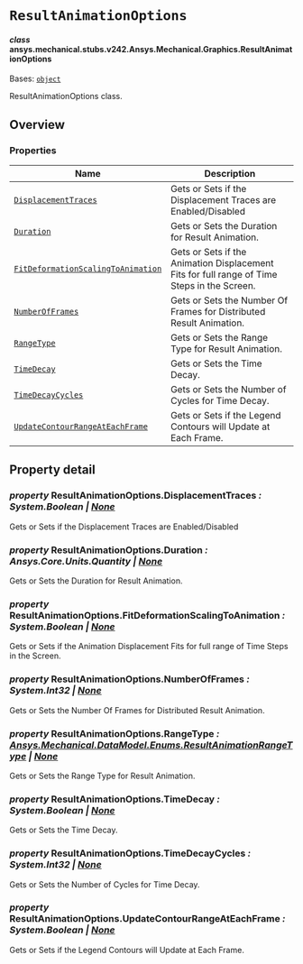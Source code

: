 # `ResultAnimationOptions`

<a id="ansys.mechanical.stubs.v242.Ansys.Mechanical.Graphics.ResultAnimationOptions"></a>

#### *class* ansys.mechanical.stubs.v242.Ansys.Mechanical.Graphics.ResultAnimationOptions

Bases: [`object`](https://docs.python.org/3/library/functions.html#object)

ResultAnimationOptions class.

<!-- !! processed by numpydoc !! -->

<a id="overview"></a>

## Overview

### Properties

| Name | Description |
|--------------------------------------------------------------------------------------------------------------------------------------------------------------------|---------------------------------------------------------------------------------------------|
| [`DisplacementTraces`](#ResultAnimationOptions.DisplacementTraces)                             | Gets or Sets if the Displacement Traces are Enabled/Disabled                                |
| [`Duration`](#ResultAnimationOptions.Duration)                                                 | Gets or Sets the Duration for Result Animation.                                             |
| [`FitDeformationScalingToAnimation`](#ResultAnimationOptions.FitDeformationScalingToAnimation) | Gets or Sets if the Animation Displacement Fits for full range of Time Steps in the Screen. |
| [`NumberOfFrames`](#ResultAnimationOptions.NumberOfFrames)                                     | Gets or Sets the Number Of Frames for Distributed Result Animation.                         |
| [`RangeType`](#ResultAnimationOptions.RangeType)                                               | Gets or Sets the Range Type for Result Animation.                                           |
| [`TimeDecay`](#ResultAnimationOptions.TimeDecay)                                                                                                                   | Gets or Sets the Time Decay.                                                                |
| [`TimeDecayCycles`](#ResultAnimationOptions.TimeDecayCycles)                                   | Gets or Sets the Number of Cycles for Time Decay.                                           |
| [`UpdateContourRangeAtEachFrame`](#ResultAnimationOptions.UpdateContourRangeAtEachFrame)       | Gets or Sets if the Legend Contours will Update at Each Frame.                              |

<a id="property-detail"></a>

## Property detail

<a id="ResultAnimationOptions.DisplacementTraces"></a>

### *property* ResultAnimationOptions.DisplacementTraces *: System.Boolean | [None](https://docs.python.org/3/library/constants.html#None)*

Gets or Sets if the Displacement Traces are Enabled/Disabled

<!-- !! processed by numpydoc !! -->

<a id="ResultAnimationOptions.Duration"></a>

### *property* ResultAnimationOptions.Duration *: Ansys.Core.Units.Quantity | [None](https://docs.python.org/3/library/constants.html#None)*

Gets or Sets the Duration for Result Animation.

<!-- !! processed by numpydoc !! -->

<a id="ResultAnimationOptions.FitDeformationScalingToAnimation"></a>

### *property* ResultAnimationOptions.FitDeformationScalingToAnimation *: System.Boolean | [None](https://docs.python.org/3/library/constants.html#None)*

Gets or Sets if the Animation Displacement Fits for full range of Time Steps in the Screen.

<!-- !! processed by numpydoc !! -->

<a id="ResultAnimationOptions.NumberOfFrames"></a>

### *property* ResultAnimationOptions.NumberOfFrames *: System.Int32 | [None](https://docs.python.org/3/library/constants.html#None)*

Gets or Sets the Number Of Frames for Distributed Result Animation.

<!-- !! processed by numpydoc !! -->

<a id="ResultAnimationOptions.RangeType"></a>

### *property* ResultAnimationOptions.RangeType *: [Ansys.Mechanical.DataModel.Enums.ResultAnimationRangeType](../DataModel/Enums/ResultAnimationRangeType.md#ansys.mechanical.stubs.v242.Ansys.Mechanical.DataModel.Enums.ResultAnimationRangeType) | [None](https://docs.python.org/3/library/constants.html#None)*

Gets or Sets the Range Type for Result Animation.

<!-- !! processed by numpydoc !! -->

<a id="ResultAnimationOptions.TimeDecay"></a>

### *property* ResultAnimationOptions.TimeDecay *: System.Boolean | [None](https://docs.python.org/3/library/constants.html#None)*

Gets or Sets the Time Decay.

<!-- !! processed by numpydoc !! -->

<a id="ResultAnimationOptions.TimeDecayCycles"></a>

### *property* ResultAnimationOptions.TimeDecayCycles *: System.Int32 | [None](https://docs.python.org/3/library/constants.html#None)*

Gets or Sets the Number of Cycles for Time Decay.

<!-- !! processed by numpydoc !! -->

<a id="ResultAnimationOptions.UpdateContourRangeAtEachFrame"></a>

### *property* ResultAnimationOptions.UpdateContourRangeAtEachFrame *: System.Boolean | [None](https://docs.python.org/3/library/constants.html#None)*

Gets or Sets if the Legend Contours will Update at Each Frame.

<!-- !! processed by numpydoc !! -->

